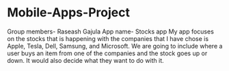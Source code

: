 # Mobile-Apps-Project
Group members- Raseash Gajula
App name- Stocks app
My app focuses on the stocks that is happening with the companies that I have chose is Apple, Tesla, Dell, Samsung, and Microsoft. We are going to include where a user buys an item from one of the companies and the stock goes up or down. It would also decide what they want to do with it.
